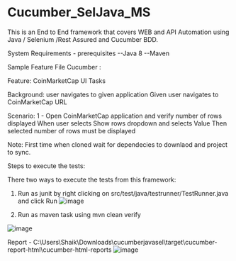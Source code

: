 # Cucumber_SelJava_MS

This is an End to End framework that covers WEB and API Automation using Java / Selenium /Rest Assured and Cucumber BDD.

System Requirements - prerequisites
  --Java 8
  --Maven
  
Sample Feature File Cucumber :

Feature: CoinMarketCap UI Tasks

Background: user navigates to given application
    Given user navigates to CoinMarketCap URL

Scenario: 1 - Open CoinMarketCap application and verify number of rows displayed
    When user selects Show rows dropdown and selects Value
    Then selected number of rows must be displayed



Note: First time when cloned wait for dependecies to downlaod and project to sync.

Steps to execute the tests:

There two ways to execute the tests from this framework:
1. Run as junit by right clicking on src/test/java/testrunner/TestRunner.java and click Run
 ![image](https://user-images.githubusercontent.com/19645866/134804521-5cf04ee1-9e2f-4c43-b175-3631542b1666.png)

2. Run as maven task using mvn clean verify

![image](https://user-images.githubusercontent.com/19645866/134804536-657e6d32-9024-4633-af0b-919fb89d2b77.png)

Report - C:\Users\Shaik\Downloads\cucumberjavasel\target\cucumber-report-html\cucumber-html-reports
![image](https://user-images.githubusercontent.com/19645866/134804759-4d19a375-8330-497e-bf66-22fef7e74a17.png)

